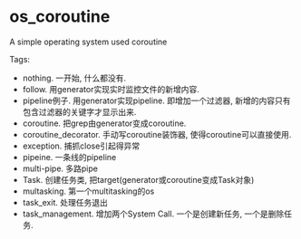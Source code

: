 # os_coroutine
A simple operating system used coroutine

Tags:
- nothing. 一开始, 什么都没有.
- follow. 用generator实现实时监控文件的新增内容.
- pipeline例子. 用generator实现pipeline. 即增加一个过滤器, 新增的内容只有包含过滤器的关键字才显示出来.
- coroutine. 把grep由generator变成coroutine.
- coroutine_decorator. 手动写coroutine装饰器, 使得coroutine可以直接使用.
- exception. 捕抓close引起得异常
- pipeine. 一条线的pipeline
- multi-pipe. 多路pipe
- Task. 创建任务类, 把target(generator或coroutine变成Task对象)
- multasking. 第一个multitasking的os
- task_exit. 处理任务退出
- task_management. 增加两个System Call. 一个是创建新任务, 一个是删除任务.